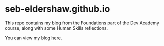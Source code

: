 # seb-eldershaw.github.io
This repo contains my blog from the Foundations part of the Dev Academy course, along with some Human Skills reflections.

You can view my blog [here](https://seb-eldershaw.github.io/). 
